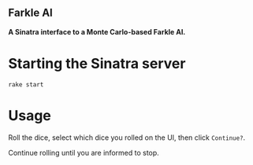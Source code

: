 ## Farkle AI
__A Sinatra interface to a Monte Carlo-based Farkle AI.__

# Starting the Sinatra server
`rake start`

# Usage
Roll the dice, select which dice you rolled on the UI, then click `Continue?`. 

Continue rolling until you are informed to stop.